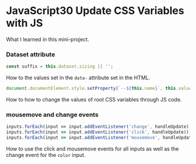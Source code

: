 # JavaScript30 Update CSS Variables with JS

What I learned in this mini-project.

### Dataset attribute 

``` javascript
const suffix = this.dataset.sizing || '';
```

How to the values set in the `data-` attribute set in the HTML.

``` JavaScript
document.documentElement.style.setProperty(`--${this.name}`, this.value + suffix);
```

How to how to change the values of root CSS variables through JS code.


### mousemove and change events

``` javascript
inputs.forEach(input => input.addEventListener('change', handleUpdate));
inputs.forEach(input => input.addEventListener('click', handleUpdate));
inputs.forEach(input => input.addEventListener('mousemove', handleUpdate));
```

How to use the click and mousemove events for all inputs as well as the change event for the `color` input.

